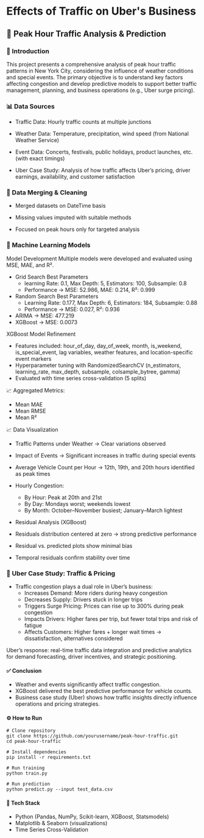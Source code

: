 # Effects of Traffic on Uber's Business

## 🚦 Peak Hour Traffic Analysis & Prediction
### 📌 Introduction

This project presents a comprehensive analysis of peak hour traffic patterns in New York City, considering the influence of weather conditions and special events. The primary objective is to understand key factors affecting congestion and develop predictive models to support better traffic management, planning, and business operations (e.g., Uber surge pricing).

### 📊 Data Sources

- Traffic Data: Hourly traffic counts at multiple junctions

- Weather Data: Temperature, precipitation, wind speed (from National Weather Service)

- Event Data: Concerts, festivals, public holidays, product launches, etc. (with exact timings)

- Uber Case Study: Analysis of how traffic affects Uber’s pricing, driver earnings, availability, and customer satisfaction

### 🧹 Data Merging & Cleaning

- Merged datasets on DateTime basis

- Missing values imputed with suitable methods

- Focused on peak hours only for targeted analysis

### 🤖 Machine Learning Models
Model Development
Multiple models were developed and evaluated using MSE, MAE, and R².
- Grid Search Best Parameters
  - learning Rate: 0.1, Max Depth: 5, Estimators: 100, Subsample: 0.8
  - Performance → MSE: 52.986, MAE: 0.214, R²: 0.999
- Random Search Best Parameters
  - Learning Rate: 0.177, Max Depth: 6, Estimators: 184, Subsample: 0.88
  - Performance → MSE: 0.027, R²: 0.936
- ARIMA → MSE: 477.219
- XGBoost → MSE: 0.0073

XGBoost Model Refinement

- Features included: hour_of_day, day_of_week, month, is_weekend, is_special_event, lag variables, weather features, and location-specific event markers
- Hyperparameter tuning with RandomizedSearchCV (n_estimators, learning_rate, max_depth, subsample, colsample_bytree, gamma)
- Evaluated with time series cross-validation (5 splits)

📈 Aggregated Metrics:

- Mean MAE
- Mean RMSE
- Mean R²

📈 Data Visualization

- Traffic Patterns under Weather → Clear variations observed
- Impact of Events → Significant increases in traffic during special events
- Average Vehicle Count per Hour → 12th, 19th, and 20th hours identified as peak times
- Hourly Congestion:
  - By Hour: Peak at 20th and 21st
  - By Day: Mondays worst; weekends lowest
  - By Month: October–November busiest; January–March lightest

- Residual Analysis (XGBoost)

- Residuals distribution centered at zero → strong predictive performance
- Residual vs. predicted plots show minimal bias
- Temporal residuals confirm stability over time

### 🚖 Uber Case Study: Traffic & Pricing

- Traffic congestion plays a dual role in Uber’s business:
  - Increases Demand: More riders during heavy congestion
  - Decreases Supply: Drivers stuck in longer trips
  - Triggers Surge Pricing: Prices can rise up to 300% during peak congestion
  - Impacts Drivers: Higher fares per trip, but fewer total trips and risk of fatigue
  - Affects Customers: Higher fares + longer wait times → dissatisfaction, alternatives considered

Uber’s response: real-time traffic data integration and predictive analytics for demand forecasting, driver incentives, and strategic positioning.

#### ✅ Conclusion

- Weather and events significantly affect traffic congestion.
- XGBoost delivered the best predictive performance for vehicle counts.
- Business case study (Uber) shows how traffic insights directly influence operations and pricing strategies.

#### ⚙️ How to Run
    # Clone repository
    git clone https://github.com/yourusername/peak-hour-traffic.git
    cd peak-hour-traffic

    # Install dependencies
    pip install -r requirements.txt

    # Run training
    python train.py

    # Run prediction
    python predict.py --input test_data.csv
#### 📌 Tech Stack
- Python (Pandas, NumPy, Scikit-learn, XGBoost, Statsmodels)
- Matplotlib & Seaborn (visualizations)
- Time Series Cross-Validation
